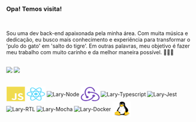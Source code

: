 ### Opa! Temos visita!

<br />

<p>
Sou uma dev back-end apaixonada pela minha área. Com muita música e dedicação, eu busco mais conhecimento e experiência para transformar o 'pulo do       gato' em 'salto do tigre'. Em outras palavras, meu objetivo é fazer meu trabalho com muito carinho e da melhor maneira possível. 👩🏾‍💻 
</p>

<br />

 <div style="display: inline_block">
  <img height="170em" src="https://github-readme-stats.vercel.app/api?username=Lary-Martins&show_icons=true&theme=dark&include_all_commits=true&count_private=true"/>
  <img height="170em" src="https://github-readme-stats.vercel.app/api/top-langs/?username=Lary-Martins&layout=compact&langs_count=7&theme=dark"/>
</div>
  <br />
<div style="display: inline_block"><br>
  <img align="center" alt="Lary-Js" height="40" width="50" src="https://raw.githubusercontent.com/devicons/devicon/master/icons/javascript/javascript-plain.svg">
  <img align="center" alt="Lary-React" height="40" width="50" src="https://raw.githubusercontent.com/devicons/devicon/master/icons/react/react-original.svg">
  <img align="center" alt="Lary-Node" height="40" width="50" src="https://img.icons8.com/fluency/344/node-js.png">
  <img align="center" alt="Lary-Redux" height="40" width="50" src="https://raw.githubusercontent.com/devicons/devicon/master/icons/redux/redux-original.svg">
   <img align="center" alt="Lary-Typescript" height="40" width="50" src="https://symbols.getvecta.com/stencil_98/84_typescript-icon.91937dbb2c.svg">
  <img align="center" alt="Lary-Jest" height="40" width="50" src="https://cdn.icon-icons.com/icons2/2107/PNG/128/file_type_jest_snapshot_icon_130513.png">
  <img align="center" alt="Lary-RTL" height="40" width="50" src="https://testing-library.com/img/octopus-64x64.png">
  <img align="center" alt="Lary-Mocha" height="40" width="50" src="https://symbols.getvecta.com/stencil_88/94_mochajs-icon.337bebf6b7.svg">
  <img align="center" alt="Lary-Docker" height="40" width="50" src="https://img.icons8.com/ios/344/docker.png">
  <img align="center" alt="Lary-Linux" height="40" width="50" src="https://raw.githubusercontent.com/devicons/devicon/master/icons/linux/linux-original.svg">
</div>
